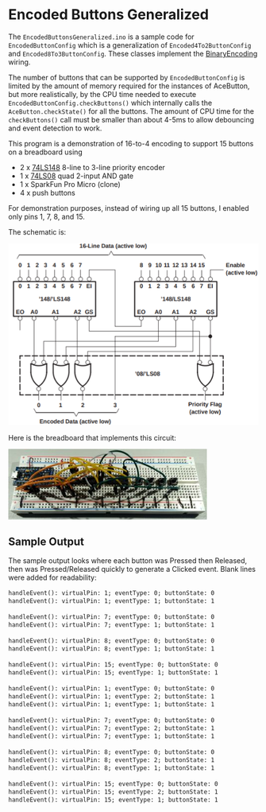 # Encoded Buttons Generalized

The `EncodedButtonsGeneralized.ino` is a sample code for `EncodedButtonConfig`
which is a generalization of `Encoded4To2ButtonConfig` and
`Encoded8To3ButtonConfig`. These classes implement the
[BinaryEncoding](../../docs/binary_encoding/README.md) wiring.

The number of buttons that can be supported by `EncodedButtonConfig` is limited
by the amount of memory required for the instances of AceButton, but more
realistically, by the CPU time needed to execute
`EncodedButtonConfig.checkButtons()` which internally calls the
`AceButton.checkState()` for all the buttons. The amount of CPU time for the
`checkButtons()` call must be smaller than about 4-5ms to allow debouncing and
event detection to work.

This program is a demonstration of 16-to-4 encoding to support 15 buttons on a
breadboard using

* 2 x [74LS148](https://www.ti.com/product/SN74LS148) 8-line to 3-line
  priority encoder
* 1 x [74LS08](https://www.ti.com/lit/ds/symlink/sn54ls08.pdf) quad 2-input AND
  gate
* 1 x SparkFun Pro Micro (clone)
* 4 x push buttons

For demonstration purposes, instead of wiring up all 15 buttons, I
enabled only pins 1, 7, 8, and 15.

The schematic is:

![Schematic 74LS148](../../docs/binary_encoding/encoded_16to4_74ls148.png)

Here is the breadboard that implements this circuit:

![Breadboard 74LS148](breadboard_16to4_74ls148_small.jpg)

## Sample Output

The sample output looks where each button was Pressed then Released, then was
Pressed/Released quickly to generate a Clicked event. Blank lines were added for
readability:

```
handleEvent(): virtualPin: 1; eventType: 0; buttonState: 0
handleEvent(): virtualPin: 1; eventType: 1; buttonState: 1

handleEvent(): virtualPin: 7; eventType: 0; buttonState: 0
handleEvent(): virtualPin: 7; eventType: 1; buttonState: 1

handleEvent(): virtualPin: 8; eventType: 0; buttonState: 0
handleEvent(): virtualPin: 8; eventType: 1; buttonState: 1

handleEvent(): virtualPin: 15; eventType: 0; buttonState: 0
handleEvent(): virtualPin: 15; eventType: 1; buttonState: 1

handleEvent(): virtualPin: 1; eventType: 0; buttonState: 0
handleEvent(): virtualPin: 1; eventType: 2; buttonState: 1
handleEvent(): virtualPin: 1; eventType: 1; buttonState: 1

handleEvent(): virtualPin: 7; eventType: 0; buttonState: 0
handleEvent(): virtualPin: 7; eventType: 2; buttonState: 1
handleEvent(): virtualPin: 7; eventType: 1; buttonState: 1

handleEvent(): virtualPin: 8; eventType: 0; buttonState: 0
handleEvent(): virtualPin: 8; eventType: 2; buttonState: 1
handleEvent(): virtualPin: 8; eventType: 1; buttonState: 1

handleEvent(): virtualPin: 15; eventType: 0; buttonState: 0
handleEvent(): virtualPin: 15; eventType: 2; buttonState: 1
handleEvent(): virtualPin: 15; eventType: 1; buttonState: 1
```
